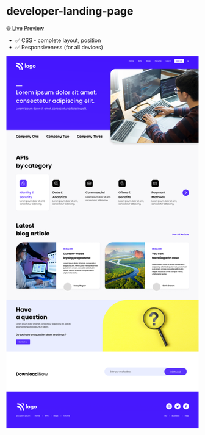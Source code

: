 # developer-landing-page

[🌐 Live Preview](https://developer-landing-page-orpin.vercel.app/)

- ✅ CSS - complete layout, position
- ✅ Responsiveness (for all devices)

![Cover](./cover.png)

